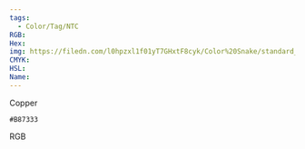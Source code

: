 ```yaml
---
tags:
  - Color/Tag/NTC
RGB:
Hex:
img: https://filedn.com/l0hpzxl1f01yT7GHxtF8cyk/Color%20Snake/standard_csv_to_svg/B87333.svg
CMYK:
HSL:
Name:
---
```

Copper
```palette
#B87333
```
RGB
